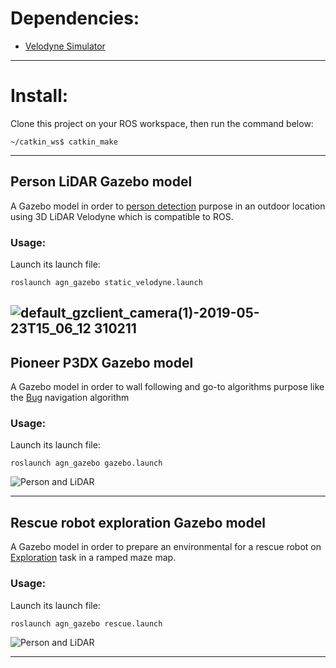 # Dependencies:
 - [Velodyne Simulator](https://github.com/agn-7/modified_velodyne_simulator)

---
# Install:
Clone this project on your ROS workspace, then run the command below:

```~/catkin_ws$ catkin_make```

---

## Person LiDAR Gazebo model
A Gazebo model in order to [person detection](https://github.com/agn-7/hdl_people_tracking) purpose in an outdoor location using 3D LiDAR Velodyne which is 
compatible to ROS.

### Usage:
Launch its launch file:

```
roslaunch agn_gazebo static_velodyne.launch
```

![default_gzclient_camera(1)-2019-05-23T15_06_12 310211](https://user-images.githubusercontent.com/14202344/58246505-7dade880-7d6c-11e9-8482-28f42baeb138.jpg "Person and LiDAR")
---

## Pioneer P3DX Gazebo model
A Gazebo model in order to wall following and go-to algorithms purpose like the [Bug](https://github.com/agn-7/bugs) navigation algorithm 

### Usage:
Launch its launch file:

```
roslaunch agn_gazebo gazebo.launch
```
![](url "Person and LiDAR")

---

## Rescue robot exploration Gazebo model
A Gazebo model in order to prepare an environmental for a rescue robot on [Exploration]() task in a ramped maze map. 

### Usage:
Launch its launch file:

```
roslaunch agn_gazebo rescue.launch
```

![](url "Person and LiDAR")

---